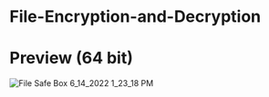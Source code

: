 # File-Encryption-and-Decryption

# Preview (64 bit) 
![File Safe Box 6_14_2022 1_23_18 PM](https://user-images.githubusercontent.com/62768547/173536159-c7696eff-fb4d-423c-88cc-9705da96c765.png)

